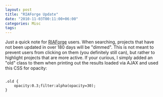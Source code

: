 ```yaml
---
layout: post
title: "RIAForge Update"
date: "2010-11-03T00:11:00+06:00"
categories: Misc 
tags: 
---
```


Just a quick note for <a href="http://www.riaforge.org">RIAForge</a> users. When searching, projects that have not been updated in over 180 days will be "dimmed". This is not meant to prevent users from clicking on them (you definitely still can), but rather to highlight projects that are more active. If your curious, I simply added an "old" class to them when printing out the results loaded via AJAX and used this CSS for opacity:

<code>
.old {
	opacity:0.3;filter:alpha(opacity=30);
}
</code>